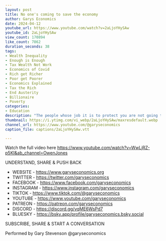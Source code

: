 ```yaml
---
layout: post
title: No one's coming to save the economy
author: Garys Economics
date: 2024-04-12
youtube_url: https://www.youtube.com/watch?v=2aLjoYHySAw
youtube_id: 2aLjoYHySAw
view_count: 170894
like_count: 7862
duration_seconds: 38
tags:
- Wealth Inequality
- Enough is Enough
- Tax Wealth Not Work
- Economics of Covid
- Rich get Richer
- Poor get Poorer
- Economics Explained
- Tax the Rich
- End Austerity
- Billionaire
- Poverty
categories:
- Education
description: "The people whose job it is to protect you are not going to protect you – Gary talking to @OwenJonesTalks."
thumbnail: https://i.ytimg.com/vi_webp/2aLjoYHySAw/maxresdefault.webp
channel_url: https://www.youtube.com/@garyseconomics
caption_file: captions/2aLjoYHySAw.vtt

---
```


Watch the full video here https://www.youtube.com/watch?v=WwLjRZ-p5KI&ab_channel=OwenJones


UNDERSTAND, SHARE & PUSH BACK

- WEBSITE - https://www.garyseconomics.org
- TWITTER  - https://twitter.com/garyseconomics
- FACEBOOK - https://www.facebook.com/garyseconomics
- INSTAGRAM  - https://www.instagram.com/garyseconomics
- TIKTOK - https://www.tiktok.com/@garyseconomics
- YOUTUBE -  https://www.youtube.com/garyseconomics
- PATREON - https://patreon.com/garyseconomics
- DISCORD - https://discord.gg/vqME6WsPd7
- BLUESKY - https://bsky.app/profile/garyseconomics.bsky.social

SUBSCRIBE, SHARE & START A CONVERSATION

Performed by Gary Stevenson
@garyseconomics

